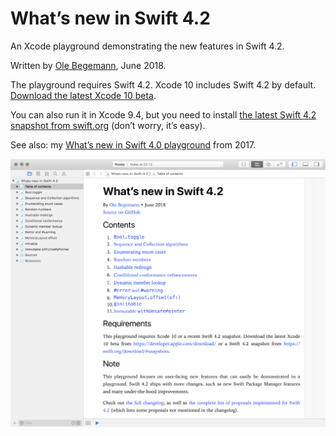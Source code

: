 # What’s new in Swift 4.2

An Xcode playground demonstrating the new features in Swift 4.2.

Written by [Ole Begemann](https://oleb.net), June 2018.

The playground requires Swift 4.2. Xcode 10 includes Swift 4.2 by default. [Download the latest Xcode 10 beta](https://developer.apple.com/download/).

You can also run it in Xcode 9.4, but you need to install [the latest Swift 4.2 snapshot from swift.org](https://swift.org/download/#snapshots) (don’t worry, it’s easy).

See also: my [What’s new in Swift 4.0 playground](https://github.com/ole/whats-new-in-swift-4) from 2017.

![Screenshot of the playground](playground-screenshot.png)

